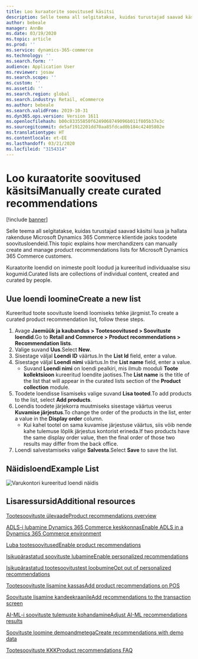 ```yaml
---
title: Loo kuraatorite soovitused käsitsi
description: Selle teema all selgitatakse, kuidas turustajad saavad käsitsi luua ja hallata rakenduse Microsoft Dynamics 365 Commerce klientide jaoks toodete loendeid.
author: bebeale
manager: AnnBe
ms.date: 03/19/2020
ms.topic: article
ms.prod: ''
ms.service: dynamics-365-commerce
ms.technology: ''
ms.search.form: ''
audience: Application User
ms.reviewer: josaw
ms.search.scope: ''
ms.custom: ''
ms.assetid: ''
ms.search.region: global
ms.search.industry: Retail, eCommerce
ms.author: bebeale
ms.search.validFrom: 2019-10-31
ms.dyn365.ops.version: Version 1611
ms.openlocfilehash: b00c83355850f6249068749096b011f805b37e3c
ms.sourcegitcommit: de5af1912201dd70aa85fdcad0b184c42405802e
ms.translationtype: HT
ms.contentlocale: et-EE
ms.lasthandoff: 03/21/2020
ms.locfileid: "3154314"
---
```

# <a name="manually-create-curated-recommendations"></a><span data-ttu-id="2531a-103">Loo kuraatorite soovitused käsitsi</span><span class="sxs-lookup"><span data-stu-id="2531a-103">Manually create curated recommendations</span></span>

[!include [banner](includes/banner.md)]

<span data-ttu-id="2531a-104">Selle teema all selgitatakse, kuidas turustajad saavad käsitsi luua ja hallata rakenduse Microsoft Dynamics 365 Commerce klientide jaoks toodete soovitusloendeid.</span><span class="sxs-lookup"><span data-stu-id="2531a-104">This topic explains how merchandizers can manually create and manage product recommendations lists for Microsoft Dynamics 365 Commerce customers.</span></span>

<span data-ttu-id="2531a-105">Kuraatorite loendid on inimeste poolt loodud ja kureeritud individuaalse sisu kogumid.</span><span class="sxs-lookup"><span data-stu-id="2531a-105">Curated lists are collections of individual content, created and curated by people.</span></span>  

## <a name="create-a-new-list"></a><span data-ttu-id="2531a-106">Uue loendi loomine</span><span class="sxs-lookup"><span data-stu-id="2531a-106">Create a new list</span></span>

<span data-ttu-id="2531a-107">Kureeritud toote soovituste loendi loomiseks tehke järgmist.</span><span class="sxs-lookup"><span data-stu-id="2531a-107">To create a curated product recommendation list, follow these steps.</span></span>

1. <span data-ttu-id="2531a-108">Avage **Jaemüük ja kaubandus &gt; Tootesoovitused &gt; Soovituste loendid**.</span><span class="sxs-lookup"><span data-stu-id="2531a-108">Go to **Retail and Commerce &gt; Product recommendations &gt; Recommendation lists**.</span></span>
1. <span data-ttu-id="2531a-109">Valige suvand **Uus**.</span><span class="sxs-lookup"><span data-stu-id="2531a-109">Select **New**.</span></span>
1. <span data-ttu-id="2531a-110">Sisestage väljal **Loendi ID** väärtus.</span><span class="sxs-lookup"><span data-stu-id="2531a-110">In the **List Id** field, enter a value.</span></span>
1. <span data-ttu-id="2531a-111">Sisestage väljal **Loendi nimi** väärtus.</span><span class="sxs-lookup"><span data-stu-id="2531a-111">In the **List name** field, enter a value.</span></span>
    - <span data-ttu-id="2531a-112">Suvand **Loendi nimi** on loendi pealkiri, mis ilmub mooduli **Toote kollektsioon** kureeritud loendite jaotises.</span><span class="sxs-lookup"><span data-stu-id="2531a-112">The **List name** is the title of the list that will appear in the curated lists section of the **Product collection** module.</span></span>
1. <span data-ttu-id="2531a-113">Toodete loendisse lisamiseks valige suvand **Lisa tooted**.</span><span class="sxs-lookup"><span data-stu-id="2531a-113">To add products to the list, select **Add products**.</span></span>
1. <span data-ttu-id="2531a-114">Loendis toodete järjekorra muutmiseks sisestage väärtus veerus **Kuvamise järjestus**.</span><span class="sxs-lookup"><span data-stu-id="2531a-114">To change the order of the products in the list, enter a value in the **Display order** column.</span></span>
    - <span data-ttu-id="2531a-115">Kui kahel tootel on sama kuvamise järjestuse väärtus, siis võib nende kahe tulemuse lõplik järjestus kontorist erineda.</span><span class="sxs-lookup"><span data-stu-id="2531a-115">If two products have the same display order value, then the final order of those two results may differ from the back office.</span></span>
1. <span data-ttu-id="2531a-116">Loendi salvestamiseks valige **Salvesta**.</span><span class="sxs-lookup"><span data-stu-id="2531a-116">Select **Save** to save the list.</span></span>

## <a name="example-list"></a><span data-ttu-id="2531a-117">Näidisloend</span><span class="sxs-lookup"><span data-stu-id="2531a-117">Example List</span></span>

![Varukontori kureeritud loendi näidis](./media/examplecuratedrecolist.png)

## <a name="additional-resources"></a><span data-ttu-id="2531a-119">Lisaressursid</span><span class="sxs-lookup"><span data-stu-id="2531a-119">Additional resources</span></span>

[<span data-ttu-id="2531a-120">Tootesoovituste ülevaade</span><span class="sxs-lookup"><span data-stu-id="2531a-120">Product recommendations overview</span></span>](product-recommendations.md)

[<span data-ttu-id="2531a-121">ADLS-i lubamine Dynamics 365 Commerce keskkonnas</span><span class="sxs-lookup"><span data-stu-id="2531a-121">Enable ADLS in a Dynamics 365 Commerce environment</span></span>](enable-adls-environment.md)

[<span data-ttu-id="2531a-122">Luba tootesoovitused</span><span class="sxs-lookup"><span data-stu-id="2531a-122">Enable product recommendations</span></span>](enable-product-recommendations.md)

[<span data-ttu-id="2531a-123">Isikupärastatud soovituste lubamine</span><span class="sxs-lookup"><span data-stu-id="2531a-123">Enable personalized recommendations</span></span>](personalized-recommendations.md)

[<span data-ttu-id="2531a-124">Isikupärastatud tootesoovitustest loobumine</span><span class="sxs-lookup"><span data-stu-id="2531a-124">Opt out of personalized recommendations</span></span>](personalization-gdpr.md)

[<span data-ttu-id="2531a-125">Tootesoovituste lisamine kassas</span><span class="sxs-lookup"><span data-stu-id="2531a-125">Add product recommendations on POS</span></span>](product.md)

[<span data-ttu-id="2531a-126">Soovituste lisamine kandeekraanile</span><span class="sxs-lookup"><span data-stu-id="2531a-126">Add recommendations to the transaction screen</span></span>](add-recommendations-control-pos-screen.md)

[<span data-ttu-id="2531a-127">AI-ML-i soovituste tulemuste kohandamine</span><span class="sxs-lookup"><span data-stu-id="2531a-127">Adjust AI-ML recommendations results</span></span>](modify-product-recommendation-results.md)

[<span data-ttu-id="2531a-128">Soovituste loomine demoandmetega</span><span class="sxs-lookup"><span data-stu-id="2531a-128">Create recommendations with demo data</span></span>](product-recommendations-demo-data.md)

[<span data-ttu-id="2531a-129">Tootesoovituste KKK</span><span class="sxs-lookup"><span data-stu-id="2531a-129">Product recommendations FAQ</span></span>](faq-recommendations.md)
